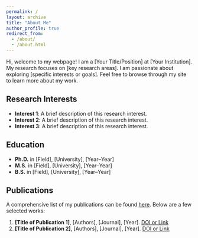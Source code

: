 ```yaml
---
permalink: /
layout: archive
title: "About Me"
author_profile: true
redirect_from: 
  - /about/
  - /about.html
---
```


Hi, welcome to my webpage! I am a [Your Title/Position] at [Your Institution]. My research focuses on [key research areas]. I am passionate about exploring [specific interests or goals]. Feel free to browse through my site to learn more about my work.

## Research Interests
- **Interest 1**: A brief description of this research interest.
- **Interest 2**: A brief description of this research interest.
- **Interest 3**: A brief description of this research interest.

## Education
- **Ph.D.** in [Field], [University], [Year–Year]
- **M.S.** in [Field], [University], [Year–Year]
- **B.S.** in [Field], [University], [Year–Year]

## Publications
A comprehensive list of my publications can be found [here](/cv/). Below are a few selected works:
1. **[Title of Publication 1]**, [Authors], [Journal], [Year]. [DOI or Link](#)
2. **[Title of Publication 2]**, [Authors], [Journal], [Year]. [DOI or Link](#)
